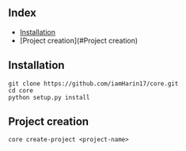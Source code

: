 ## Index
* [Installation](#Installation)
* [Project creation](#Project creation)

## Installation
```
git clone https://github.com/iamHarin17/core.git
cd core
python setup.py install
```

## Project creation
```
core create-project <project-name>
```
